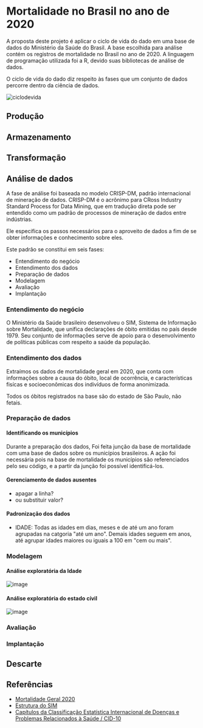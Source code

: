 # Mortalidade no Brasil no ano de 2020

A proposta deste projeto é aplicar o ciclo de vida do dado em uma base de dados do Ministério da Saúde do Brasil. A base escolhida para análise contém os registros de mortalidade no Brasil no ano de 2020.
A linguagem de programação utilizada foi a R, devido suas bibliotecas de análise de dados.

O ciclo de vida do dado diz respeito às fases que um conjunto de dados percorre dentro da ciência de dados.

![ciclodevida](https://github.com/MQ-J/analise_dados_mortalidade/assets/61765516/cde2974a-a80d-4d9a-acb8-900233792a2d)

## Produção

## Armazenamento

## Transformação

## Análise de dados
A fase de análise foi baseada no modelo CRISP-DM, padrão internacional de mineração de dados. CRISP-DM é o acrônimo para CRoss Industry Standard Process for Data Mining, que em tradução direta pode ser entendido como um padrão de processos de mineração de dados entre indústrias.

Ele especifica os passos necessários para o aproveito de dados a fim de se obter informações e conhecimento sobre eles.

Este padrão se constitui em seis fases:
- Entendimento do negócio
- Entendimento dos dados
- Preparação de dados
- Modelagem
- Avaliação
- Implantação

### Entendimento do negócio
O Ministério da Saúde brasileiro desenvolveu o SIM, Sistema de Informação sobre Mortalidade, que unifica declarações de óbito emitidas no país desde 1979. Seu conjunto de informações serve de apoio para o desenvolvimento de políticas públicas com respeito a saúde da população.

### Entendimento dos dados
Extraímos os dados de mortalidade geral em 2020, que conta com informações sobre a causa do óbito, local de ocorrência, e características fisícas e socioeconômicas dos indivíduos de forma anonimizada.

Todos os óbitos registrados na base são do estado de São Paulo, não fetais.

### Preparação de dados

#### Identificando os municípios
Durante a preparação dos dados, Foi feita junção da base de mortalidade com uma base de dados sobre os municípios brasileiros. A ação foi necessária pois na base de mortalidade os municípios são referenciados pelo seu código, e a partir da junção foi possível identificá-los.

#### Gerenciamento de dados ausentes
- apagar a linha?
- ou substituir valor?

#### Padronização dos dados
- IDADE: Todas as idades em dias, meses e de até um ano foram agrupadas na catgoria "até um ano". Demais idades seguem em anos, até agrupar idades maiores ou iguais a 100 em "cem ou mais".

### Modelagem

#### Análise exploratória da Idade
![image](https://github.com/MQ-J/analise_dados_mortalidade/assets/61765516/dbacae94-dab0-42fe-a74b-4f9a427c17ad)

#### Análise exploratória do estado cívil
![image](https://github.com/MQ-J/analise_dados_mortalidade/assets/61765516/5b9fc852-f1f4-458f-826b-d176539ac52e)

### Avaliação

### Implantação

## Descarte

## Referências

- [Mortalidade Geral 2020](https://opendatasus.saude.gov.br/dataset/sim-1979-2019/resource/c622b337-a522-4243-bf19-6c971e809cff)
- [Estrutura do SIM](https://diaad.s3.sa-east-1.amazonaws.com/sim/Mortalidade_Geral+-+Estrutura.pdf)
- [Capítulos da Classificação Estatística Internacional de Doenças e
Problemas Relacionados à Saúde / CID-10](https://www.saude.sc.gov.br/index.php/informacoes-gerais-documentos/video-e-webconferencias/webconferencias-2010/treinamento-sim/3659-manual-mortalidade-2007/file)
